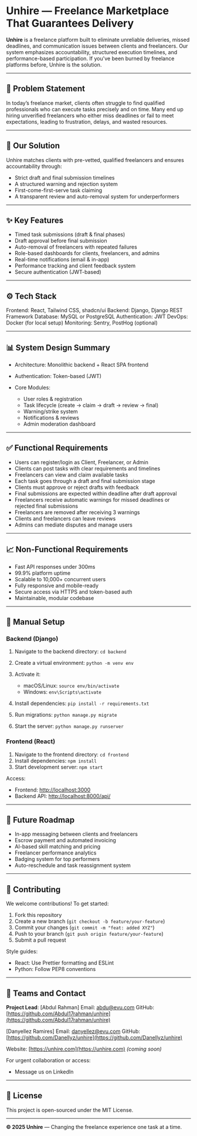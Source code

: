 # Unhire — Freelance Marketplace That Guarantees Delivery

**Unhire** is a freelance platform built to eliminate unreliable deliveries, missed deadlines, and communication issues between clients and freelancers. Our system emphasizes accountability, structured execution timelines, and performance-based participation. If you've been burned by freelance platforms before, Unhire is the solution.

---

## 📌 Problem Statement

In today’s freelance market, clients often struggle to find qualified professionals who can execute tasks precisely and on time. Many end up hiring unverified freelancers who either miss deadlines or fail to meet expectations, leading to frustration, delays, and wasted resources.

---

## 🎯 Our Solution

Unhire matches clients with pre-vetted, qualified freelancers and ensures accountability through:

- Strict draft and final submission timelines
- A structured warning and rejection system
- First-come-first-serve task claiming
- A transparent review and auto-removal system for underperformers

---

## ✨ Key Features

- Timed task submissions (draft & final phases)
- Draft approval before final submission
- Auto-removal of freelancers with repeated failures
- Role-based dashboards for clients, freelancers, and admins
- Real-time notifications (email & in-app)
- Performance tracking and client feedback system
- Secure authentication (JWT-based)

---

## ⚙️ Tech Stack

Frontend: React, Tailwind CSS, shadcn/ui
Backend: Django, Django REST Framework
Database: MySQL or PostgreSQL
Authentication: JWT
DevOps: Docker (for local setup)
Monitoring: Sentry, PostHog (optional)

---

## 📊 System Design Summary

- Architecture: Monolithic backend + React SPA frontend
- Authentication: Token-based (JWT)
- Core Modules:

  - User roles & registration
  - Task lifecycle (create → claim → draft → review → final)
  - Warning/strike system
  - Notifications & reviews
  - Admin moderation dashboard

---

## ✅ Functional Requirements

- Users can register/login as Client, Freelancer, or Admin
- Clients can post tasks with clear requirements and timelines
- Freelancers can view and claim available tasks
- Each task goes through a draft and final submission stage
- Clients must approve or reject drafts with feedback
- Final submissions are expected within deadline after draft approval
- Freelancers receive automatic warnings for missed deadlines or rejected final submissions
- Freelancers are removed after receiving 3 warnings
- Clients and freelancers can leave reviews
- Admins can mediate disputes and manage users

---

## 📈 Non-Functional Requirements

- Fast API responses under 300ms
- 99.9% platform uptime
- Scalable to 10,000+ concurrent users
- Fully responsive and mobile-ready
- Secure access via HTTPS and token-based auth
- Maintainable, modular codebase

---

## 🧪 Manual Setup

### Backend (Django)

1. Navigate to the backend directory: `cd backend`
2. Create a virtual environment: `python -m venv env`
3. Activate it:

   - macOS/Linux: `source env/bin/activate`
   - Windows: `env\Scripts\activate`

4. Install dependencies: `pip install -r requirements.txt`
5. Run migrations: `python manage.py migrate`
6. Start the server: `python manage.py runserver`

### Frontend (React)

1. Navigate to the frontend directory: `cd frontend`
2. Install dependencies: `npm install`
3. Start development server: `npm start`

Access:

- Frontend: [http://localhost:3000](http://localhost:3000)
- Backend API: [http://localhost:8000/api/](http://localhost:8000/api/)

---

## 🔮 Future Roadmap

- In-app messaging between clients and freelancers
- Escrow payment and automated invoicing
- AI-based skill matching and pricing
- Freelancer performance analytics
- Badging system for top performers
- Auto-reschedule and task reassignment system

---

## 🤝 Contributing

We welcome contributions! To get started:

1. Fork this repository
2. Create a new branch (`git checkout -b feature/your-feature`)
3. Commit your changes (`git commit -m "feat: added XYZ"`)
4. Push to your branch (`git push origin feature/your-feature`)
5. Submit a pull request

Style guides:

- React: Use Prettier formatting and ESLint
- Python: Follow PEP8 conventions

---

## 👥 Teams and Contact

**Project Lead**: \[Abdul Rahman]
Email: [abdu@evu.com](mailto:abdul@evu.com)
GitHub: [https://github.com/Abdul17rahman/unhire](https://github.com/Abdul17rahman/unhire)

\[Danyellez Ramires]
Email: [danyellez@evu.com](mailto:danyellez@evu.com)
GitHub: [https://github.com/Danellyz/unhire](https://github.com/Danellyz/unhire)

Website: [https://unhire.com](https://unhire.com) _(coming soon)_

For urgent collaboration or access:

- Message us on LinkedIn

---

## 📄 License

This project is open-sourced under the MIT License.

---

**© 2025 Unhire** — Changing the freelance experience one task at a time.
